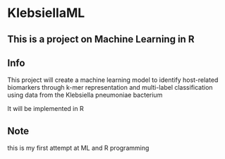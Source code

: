 # KlebsiellaML
## This is a project on Machine Learning in R

## Info
This project will create a machine learning model to identify host-related biomarkers through k-mer representation and multi-label classification 
using data from the Klebsiella pneumoniae bacterium

It will be implemented in R

## Note
this is my first attempt at ML and R programming 
